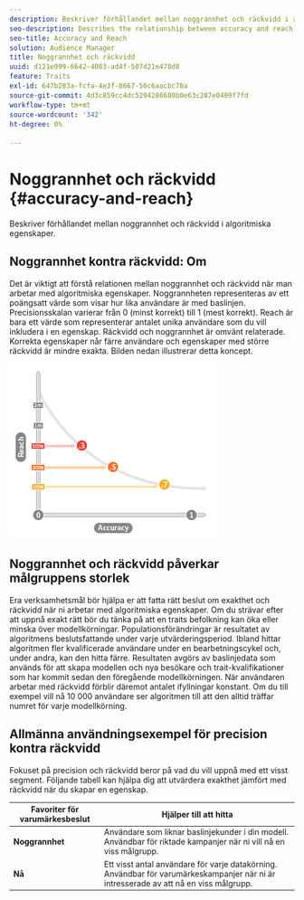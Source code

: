 ```yaml
---
description: Beskriver förhållandet mellan noggrannhet och räckvidd i algoritmiska egenskaper.
seo-description: Describes the relationship between accuracy and reach in algorithmic traits.
seo-title: Accuracy and Reach
solution: Audience Manager
title: Noggrannhet och räckvidd
uuid: d121e099-6642-4003-ad4f-507d21e478d8
feature: Traits
exl-id: 647b283a-fcfa-4e3f-8667-50c6aacbc78a
source-git-commit: 4d3c859cc4dc5294286680b0e63c287e0409f7fd
workflow-type: tm+mt
source-wordcount: '342'
ht-degree: 0%

---
```


# Noggrannhet och räckvidd {#accuracy-and-reach}

Beskriver förhållandet mellan noggrannhet och räckvidd i algoritmiska egenskaper.

<!-- c_accuracy_reach.xml -->

## Noggrannhet kontra räckvidd: Om

Det är viktigt att förstå relationen mellan noggrannhet och räckvidd när man arbetar med algoritmiska egenskaper. Noggrannheten representeras av ett poängsatt värde som visar hur lika användare är med baslinjen. Precisionsskalan varierar från 0 (minst korrekt) till 1 (mest korrekt). Reach är bara ett värde som representerar antalet unika användare som du vill inkludera i en egenskap. Räckvidd och noggrannhet är omvänt relaterade. Korrekta egenskaper når färre användare och egenskaper med större räckvidd är mindre exakta. Bilden nedan illustrerar detta koncept.

![](assets/Reach_v_Accuracy.png)

## Noggrannhet och räckvidd påverkar målgruppens storlek

Era verksamhetsmål bör hjälpa er att fatta rätt beslut om exakthet och räckvidd när ni arbetar med algoritmiska egenskaper. Om du strävar efter att uppnå exakt rätt bör du tänka på att en traits befolkning kan öka eller minska över modellkörningar. Populationsförändringar är resultatet av algoritmens beslutsfattande under varje utvärderingsperiod. Ibland hittar algoritmen fler kvalificerade användare under en bearbetningscykel och, under andra, kan den hitta färre. Resultaten avgörs av baslinjedata som används för att skapa modellen och nya besökare och trait-kvalifikationer som har kommit sedan den föregående modellkörningen. När användaren arbetar med räckvidd förblir däremot antalet ifyllningar konstant. Om du till exempel vill nå 10 000 användare ser algoritmen till att den alltid träffar numret för varje modellkörning.

## Allmänna användningsexempel för precision kontra räckvidd

Fokuset på precision och räckvidd beror på vad du vill uppnå med ett visst segment. Följande tabell kan hjälpa dig att utvärdera exakthet jämfört med räckvidd när du skapar en egenskap.

| Favoriter för varumärkesbeslut | Hjälper till att hitta |
|---|---|
| **Noggrannhet** | Användare som liknar baslinjekunder i din modell. Användbar för riktade kampanjer när ni vill nå en viss målgrupp. |
| **Nå** | Ett visst antal användare för varje datakörning. Användbar för varumärkeskampanjer när ni är intresserade av att nå en viss målgrupp. |

